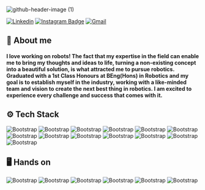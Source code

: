 

![github-header-image (1)](https://github.com/SahilRaut/SahilRaut/assets/66782904/d1981a6b-f57d-45f2-abb3-ad87f90417b4)


[![Linkedin](https://img.shields.io/badge/-LinkedIn-blue?style=flat&logo=Linkedin&logoColor=white)](https://www.linkedin.com/in/sahil-raut-5478b5218/)
[![Instagram Badge](https://img.shields.io/badge/-Instagram-purple?logo=instagram&logoColor=white&link=https://instagram.com/https://www.instagram.com/hisahil_tech//)](https://www.instagram.com/hisahil_tech/)
[![Gmail](https://img.shields.io/badge/-Gmail-c14438?style=flat&logo=Gmail&logoColor=white)](hisahiltech@gmail.com)



<h2 align="left">🤔 About me</h2>
<h4 align="left">I love working on robots! The fact that my expertise in the field can enable me to bring my thoughts and ideas to life, turning a non-existing concept into a beautiful solution, is what attracted me to pursue robotics. Graduated with a 1st Class Honours at BEng(Hons) in Robotics and my goal is to establish myself in the industry, working with a like-minded team and vision to create the next best thing in robotics. I am excited to experience every challenge and success that comes with it.</h4>

<h2 align="left">⚙️ Tech Stack</h2>

![Bootstrap](https://img.shields.io/badge/-Python-05122A?style=flat&logo=Python&color=303033) 
![Bootstrap](https://img.shields.io/badge/-Docker-05122A?style=flat&logo=Docker&color=303033) 
![Bootstrap](https://img.shields.io/badge/-C-05122A?style=flat&logo=C&color=303033) 
![Bootstrap](https://img.shields.io/badge/-C%2B%2B-05122A?style=flat&logo=C++&color=303033) 
![Bootstrap](https://img.shields.io/badge/-Linux-05122A?style=flat&logo=Linux&color=303033) 
![Bootstrap](https://img.shields.io/badge/-PyTorch-05122A?style=flat&logo=PyTorch&color=303033) 
![Bootstrap](https://img.shields.io/badge/-Numpy-05122A?style=flat&logo=Numpy&color=303033) 
![Bootstrap](https://img.shields.io/badge/-Matplotlib-05122A?style=flat&logo=Matplotlib&color=303033) 
![Bootstrap](https://img.shields.io/badge/-Visual%20Studio%20Code-05122A?style=flat&logo=Visual-Studio-Code&color=303033) 
![Bootstrap](https://img.shields.io/badge/-Arduino-05122A?style=flat&logo=Arduino&color=303033) 
![Bootstrap](https://img.shields.io/badge/-Raspberry%20pi%20-05122A?style=flat&logo=Raspberry-pi&color=303033)
![Bootstrap](https://img.shields.io/badge/-ROS-05122A?style=flat-square&logo=ROS&color=353535) 
![Bootstrap](https://img.shields.io/badge/-Ubuntu-05122A?style=flat-square&logo=Ubuntu&color=353535)


<h2 align="left">🖥️ Hands on</h2>

![Bootstrap](https://img.shields.io/badge/-Arduino%20Uno-05122A?style=flat-square&logo=Arduino-Uno&color=353535) 
![Bootstrap](https://img.shields.io/badge/-Raspberry%20pi%203%2B%2C%203%2C%204-05122A?style=flat-square&logo=Raspberry-pi-3+,-3,-4&color=353535) 
![Bootstrap](https://img.shields.io/badge/-ATiny85-05122A?style=flat-square&logo=ATiny85&color=353535) 
![Bootstrap](https://img.shields.io/badge/-dsPIC30F4011-05122A?style=flat-square&logo=dsPIC30F4011&color=353535) 
![Bootstrap](https://img.shields.io/badge/-ESP32Wroom32%20%20/%20ESP8266-05122A?style=flat-square&logo=ESP32Wroom32-/-ESP8266&color=353535)
![Bootstrap](https://img.shields.io/badge/-STM32-05122A?style=flat-square&logo=STM32&color=353535)





